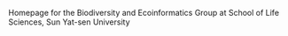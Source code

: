 Homepage for the Biodiversity and Ecoinformatics Group at School of Life Sciences, Sun Yat-sen University
